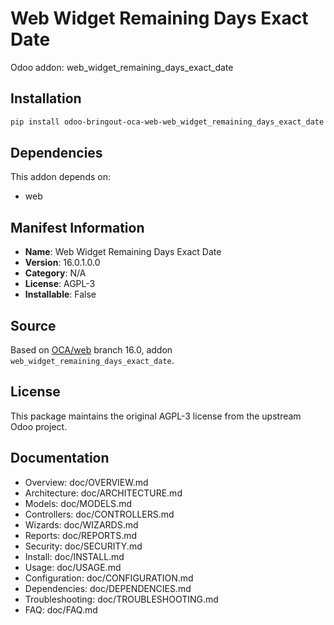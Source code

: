 # Web Widget Remaining Days Exact Date

Odoo addon: web_widget_remaining_days_exact_date

## Installation

```bash
pip install odoo-bringout-oca-web-web_widget_remaining_days_exact_date
```

## Dependencies

This addon depends on:
- web

## Manifest Information

- **Name**: Web Widget Remaining Days Exact Date
- **Version**: 16.0.1.0.0
- **Category**: N/A
- **License**: AGPL-3
- **Installable**: False

## Source

Based on [OCA/web](https://github.com/OCA/web) branch 16.0, addon `web_widget_remaining_days_exact_date`.

## License

This package maintains the original AGPL-3 license from the upstream Odoo project.

## Documentation

- Overview: doc/OVERVIEW.md
- Architecture: doc/ARCHITECTURE.md
- Models: doc/MODELS.md
- Controllers: doc/CONTROLLERS.md
- Wizards: doc/WIZARDS.md
- Reports: doc/REPORTS.md
- Security: doc/SECURITY.md
- Install: doc/INSTALL.md
- Usage: doc/USAGE.md
- Configuration: doc/CONFIGURATION.md
- Dependencies: doc/DEPENDENCIES.md
- Troubleshooting: doc/TROUBLESHOOTING.md
- FAQ: doc/FAQ.md
